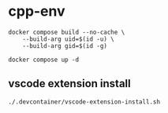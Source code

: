 # cpp-env

```
docker compose build --no-cache \
    --build-arg uid=$(id -u) \
    --build-arg gid=$(id -g)

docker compose up -d
```
## vscode extension install 

```
./.devcontainer/vscode-extension-install.sh 
```